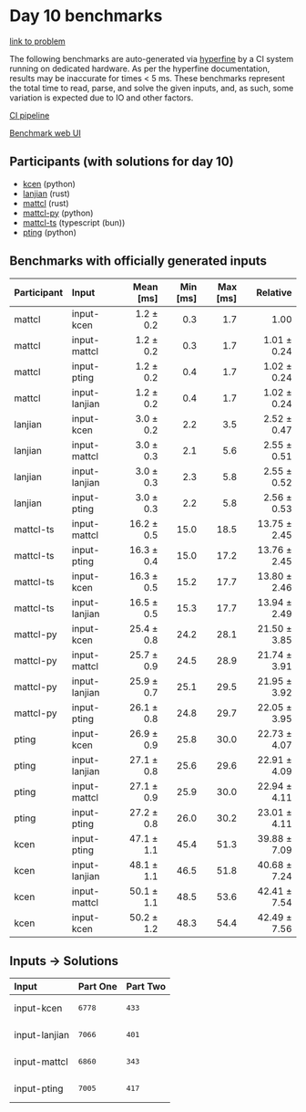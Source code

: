 # Day 10 benchmarks

[link to problem](https://adventofcode.com/2023/day/10)

The following benchmarks are auto-generated via
[hyperfine](https://github.com/sharkdp/hyperfine) by a CI system running on
dedicated hardware. As per the hyperfine documentation, results may be
inaccurate for times < 5 ms. These benchmarks represent the total time to read,
parse, and solve the given inputs, and, as such, some variation is expected due
to IO and other factors.

[CI pipeline](http://ci.papercode.net:8080/teams/main/pipelines/aoc2023)

[Benchmark web UI](https://aoc.ancalagon.black)


## Participants (with solutions for day 10)

- [kcen](https://github.com/kcen/aoc2023) (python)
- [lanjian](https://github.com/lanjian/aoc-2023) (rust)
- [mattcl](https://github.com/mattcl/aoc2023) (rust)
- [mattcl-py](https://github.com/mattcl/aoc2023-py) (python)
- [mattcl-ts](https://github.com/mattcl/aoc2023-js) (typescript (bun))
- [pting](https://github.com/pting/aoc2023) (python)


## Benchmarks with officially generated inputs

| Participant | Input | Mean [ms] | Min [ms] | Max [ms] | Relative |
|:---|:---|---:|---:|---:|---:|
| mattcl | input-kcen | 1.2 ± 0.2 | 0.3 | 1.7 | 1.00 |
| mattcl | input-mattcl | 1.2 ± 0.2 | 0.3 | 1.7 | 1.01 ± 0.24 |
| mattcl | input-pting | 1.2 ± 0.2 | 0.4 | 1.7 | 1.02 ± 0.24 |
| mattcl | input-lanjian | 1.2 ± 0.2 | 0.4 | 1.7 | 1.02 ± 0.24 |
| lanjian | input-kcen | 3.0 ± 0.2 | 2.2 | 3.5 | 2.52 ± 0.47 |
| lanjian | input-mattcl | 3.0 ± 0.3 | 2.1 | 5.6 | 2.55 ± 0.51 |
| lanjian | input-lanjian | 3.0 ± 0.3 | 2.3 | 5.8 | 2.55 ± 0.52 |
| lanjian | input-pting | 3.0 ± 0.3 | 2.2 | 5.8 | 2.56 ± 0.53 |
| mattcl-ts | input-mattcl | 16.2 ± 0.5 | 15.0 | 18.5 | 13.75 ± 2.45 |
| mattcl-ts | input-pting | 16.3 ± 0.4 | 15.0 | 17.2 | 13.76 ± 2.45 |
| mattcl-ts | input-kcen | 16.3 ± 0.5 | 15.2 | 17.7 | 13.80 ± 2.46 |
| mattcl-ts | input-lanjian | 16.5 ± 0.5 | 15.3 | 17.7 | 13.94 ± 2.49 |
| mattcl-py | input-kcen | 25.4 ± 0.8 | 24.2 | 28.1 | 21.50 ± 3.85 |
| mattcl-py | input-mattcl | 25.7 ± 0.9 | 24.5 | 28.9 | 21.74 ± 3.91 |
| mattcl-py | input-lanjian | 25.9 ± 0.7 | 25.1 | 29.5 | 21.95 ± 3.92 |
| mattcl-py | input-pting | 26.1 ± 0.8 | 24.8 | 29.7 | 22.05 ± 3.95 |
| pting | input-kcen | 26.9 ± 0.9 | 25.8 | 30.0 | 22.73 ± 4.07 |
| pting | input-lanjian | 27.1 ± 0.8 | 25.6 | 29.6 | 22.91 ± 4.09 |
| pting | input-mattcl | 27.1 ± 0.9 | 25.9 | 30.0 | 22.94 ± 4.11 |
| pting | input-pting | 27.2 ± 0.8 | 26.0 | 30.2 | 23.01 ± 4.11 |
| kcen | input-pting | 47.1 ± 1.1 | 45.4 | 51.3 | 39.88 ± 7.09 |
| kcen | input-lanjian | 48.1 ± 1.1 | 46.5 | 51.8 | 40.68 ± 7.24 |
| kcen | input-mattcl | 50.1 ± 1.1 | 48.5 | 53.6 | 42.41 ± 7.54 |
| kcen | input-kcen | 50.2 ± 1.2 | 48.3 | 54.4 | 42.49 ± 7.56 |


## Inputs -> Solutions

| Input | Part One | Part Two |
|:---|:---|:---|
|input-kcen|<pre>6778</pre>|<pre>433</pre>|
|input-lanjian|<pre>7066</pre>|<pre>401</pre>|
|input-mattcl|<pre>6860</pre>|<pre>343</pre>|
|input-pting|<pre>7005</pre>|<pre>417</pre>|